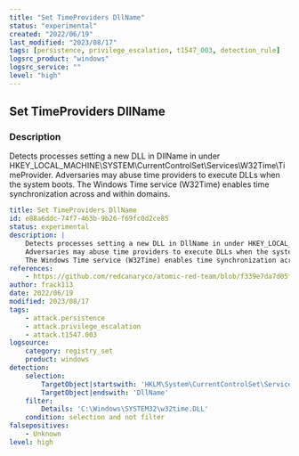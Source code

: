 ```yaml
---
title: "Set TimeProviders DllName"
status: "experimental"
created: "2022/06/19"
last_modified: "2023/08/17"
tags: [persistence, privilege_escalation, t1547_003, detection_rule]
logsrc_product: "windows"
logsrc_service: ""
level: "high"
---
```


## Set TimeProviders DllName

### Description

Detects processes setting a new DLL in DllName in under HKEY_LOCAL_MACHINE\SYSTEM\CurrentControlSet\Services\W32Time\TimeProvider.
Adversaries may abuse time providers to execute DLLs when the system boots.
The Windows Time service (W32Time) enables time synchronization across and within domains.


```yml
title: Set TimeProviders DllName
id: e88a6ddc-74f7-463b-9b26-f69fc0d2ce85
status: experimental
description: |
    Detects processes setting a new DLL in DllName in under HKEY_LOCAL_MACHINE\SYSTEM\CurrentControlSet\Services\W32Time\TimeProvider.
    Adversaries may abuse time providers to execute DLLs when the system boots.
    The Windows Time service (W32Time) enables time synchronization across and within domains.
references:
    - https://github.com/redcanaryco/atomic-red-team/blob/f339e7da7d05f6057fdfcdd3742bfcf365fee2a9/atomics/T1547.003/T1547.003.md
author: frack113
date: 2022/06/19
modified: 2023/08/17
tags:
    - attack.persistence
    - attack.privilege_escalation
    - attack.t1547.003
logsource:
    category: registry_set
    product: windows
detection:
    selection:
        TargetObject|startswith: 'HKLM\System\CurrentControlSet\Services\W32Time\TimeProviders'
        TargetObject|endswith: 'DllName'
    filter:
        Details: 'C:\Windows\SYSTEM32\w32time.DLL'
    condition: selection and not filter
falsepositives:
    - Unknown
level: high

```
